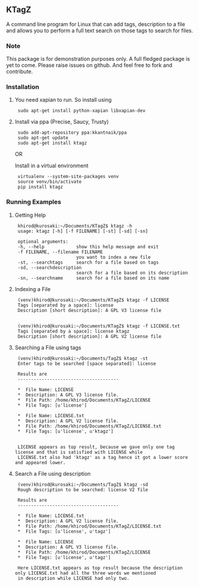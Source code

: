 KTagZ
-------------

A command line program for Linux that can add tags, description to a file and 
allows you to perform a full text search on those tags to search for files.

### Note

This package is for demonstration purposes only. A full fledged package is yet to come. Please raise issues on github. And feel free to fork and contribute.

### Installation

1. You need xapian to run. So install using

        sudo apt-get install python-xapian libxapian-dev

2. Install via ppa (Precise, Saucy, Trusty)

        sudo add-apt-repository ppa:kkantnaik/ppa
        sudo apt-get update
        sudo apt-get install ktagz
        
   OR

   Install in a virtual environment
   
        virtualenv --system-site-packages venv
        source venv/bin/activate
        pip install ktagz
        
   

### Running Examples

1. Getting Help

        khirod@kurosaki:~/Documents/KTagZ$ ktagz -h
        usage: ktagz [-h] [-f FILENAME] [-st] [-sd] [-sn]

        optional arguments:
        -h, --help            show this help message and exit
        -f FILENAME, --filename FILENAME
                              you want to index a new file
        -st, --searchtags     search for a file based on tags
        -sd, --searchdescription
                              search for a file based on its description
        -sn, --searchname     search for a file based on its name


2. Indexing a File

        (venv)khirod@kurosaki:~/Documents/KTagZ$ ktagz -f LICENSE 
        Tags [separated by a space]: license
        Description [short description]: A GPL V3 license file


        (venv)khirod@kurosaki:~/Documents/KTagZ$ ktagz -f LICENSE.txt
        Tags [separated by a space]: license ktagz
        Description [short description]: A GPL V2 license file


3. Searching a File using tags

        (venv)khirod@kurosaki:~/Documents/TagZ$ ktagz -st
        Enter tags to be searched [space separated]: license

        Results are
        --------------------------------------

        *  File Name: LICENSE
        *  Description: A GPL V3 license file.
        *  File Path: /home/khirod/Documents/KTagZ/LICENSE
        *  File Tags: [u'license']

        *  File Name: LICENSE.txt
        *  Description: A GPL V2 license file.
        *  File Path: /home/khirod/Documents/KTagZ/LICENSE.txt
        *  File Tags: [u'license', u'ktagz']

        
        LICENSE appears as top result, because we gave only one tag license and that is satisfied with LICENSE while 
        LICENSE.txt also had 'ktagz' as a tag hence it got a lower score and appeared lower.


4. Search a File using description

        (venv)khirod@kurosaki:~/Documents/TagZ$ ktagz -sd
        Rough description to be searched: license V2 file

        Results are
        --------------------------------------

        *  File Name: LICENSE.txt
        *  Description: A GPL V2 license file.
        *  File Path: /home/khirod/Documents/KTagZ/LICENSE.txt
        *  File Tags: [u'license', u'tagz']

        *  File Name: LICENSE
        *  Description: A GPL V3 license file.
        *  File Path: /home/khirod/Documents/KTagZ/LICENSE
        *  File Tags: [u'license', u'tagz']

        Here LICENSE.txt appears as top result because the description only LICENSE.txt had all the three words we mentioned 
        in description while LICENSE had only two.
